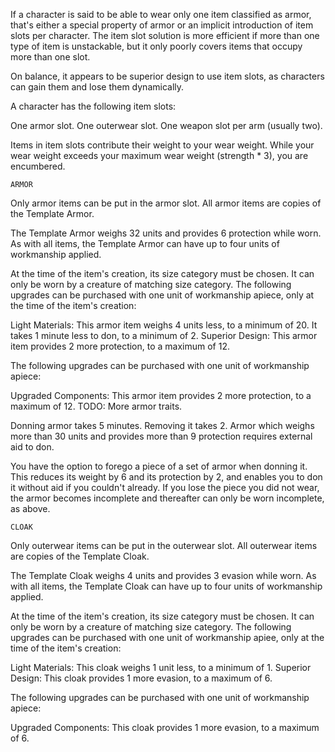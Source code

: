 If a character is said to be able to wear only one item classified as armor, that's either a special property of armor or an implicit introduction of item slots per character.
The item slot solution is more efficient if more than one type of item is unstackable, but it only poorly covers items that occupy more than one slot.

On balance, it appears to be superior design to use item slots, as characters can gain them and lose them dynamically.

A character has the following item slots:

One armor slot.
One outerwear slot.
One weapon slot per arm (usually two).

Items in item slots contribute their weight to your wear weight.
While your wear weight exceeds your maximum wear weight (strength * 3), you are encumbered.

	ARMOR

Only armor items can be put in the armor slot.
All armor items are copies of the Template Armor.

The Template Armor weighs 32 units and provides 6 protection while worn.
As with all items, the Template Armor can have up to four units of workmanship applied.

At the time of the item's creation, its size category must be chosen. It can only be worn by a creature of matching size category.
The following upgrades can be purchased with one unit of workmanship apiece, only at the time of the item's creation:

Light Materials: This armor item weighs 4 units less, to a minimum of 20. It takes 1 minute less to don, to a minimum of 2.
Superior Design: This armor item provides 2 more protection, to a maximum of 12.

The following upgrades can be purchased with one unit of workmanship apiece:

Upgraded Components: This armor item provides 2 more protection, to a maximum of 12.
TODO: More armor traits.

Donning armor takes 5 minutes. Removing it takes 2.
Armor which weighs more than 30 units and provides more than 9 protection requires external aid to don.

You have the option to forego a piece of a set of armor when donning it.
This reduces its weight by 6 and its protection by 2, and enables you to don it without aid if you couldn't already.
If you lose the piece you did not wear, the armor becomes incomplete and thereafter can only be worn incomplete, as above.

	CLOAK

Only outerwear items can be put in the outerwear slot.
All outerwear items are copies of the Template Cloak.

The Template Cloak weighs 4 units and provides 3 evasion while worn.
As with all items, the Template Cloak can have up to four units of workmanship applied.

At the time of the item's creation, its size category must be chosen. It can only be worn by a creature of matching size category.
The following upgrades can be purchased with one unit of workmanship apiee, only at the time of the item's creation:

Light Materials: This cloak weighs 1 unit less, to a minimum of 1.
Superior Design: This cloak provides 1 more evasion, to a maximum of 6.

The following upgrades can be purchased with one unit of workmanship apiece:

Upgraded Components: This cloak provides 1 more evasion, to a maximum of 6.
